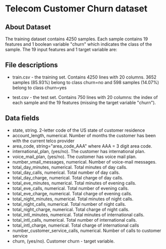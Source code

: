 # Telecom Customer Churn dataset

## About Dataset

The training dataset contains 4250 samples. Each sample contains 19 features and 1 boolean variable "churn" which indicates the class of the sample. The 19 input features and 1 target variable are:

## File descriptions

- train.csv - the training set.
Contains 4250 lines with 20 columns. 3652 samples (85.93%) belong to class churn=no and 598 samples (14.07%) belong to class churn=yes

- test.csv - the test set.
Contains 750 lines with 20 columns: the index of each sample and the 19 features (missing the target variable "churn").

## Data fields

- state, string. 2-letter code of the US state of customer residence
- account_length, numerical. Number of months the customer has been with the current telco provider
- area_code, string="area_code_AAA" where AAA = 3 digit area code.
- international_plan, (yes/no). The customer has international plan.
- voice_mail_plan, (yes/no). The customer has voice mail plan.
- number_vmail_messages, numerical. Number of voice-mail messages.
- total_day_minutes, numerical. Total minutes of day calls.
- total_day_calls, numerical. Total number of day calls.
- total_day_charge, numerical. Total charge of day calls.
- total_eve_minutes, numerical. Total minutes of evening calls.
- total_eve_calls, numerical. Total number of evening calls.
- total_eve_charge, numerical. Total charge of evening calls.
- total_night_minutes, numerical. Total minutes of night calls.
- total_night_calls, numerical. Total number of night calls.
- total_night_charge, numerical. Total charge of night calls.
- total_intl_minutes, numerical. Total minutes of international calls.
- total_intl_calls, numerical. Total number of international calls.
- total_intl_charge, numerical. Total charge of international calls
- number_customer_service_calls, numerical. Number of calls to customer service
- churn, (yes/no). Customer churn - target variable.

